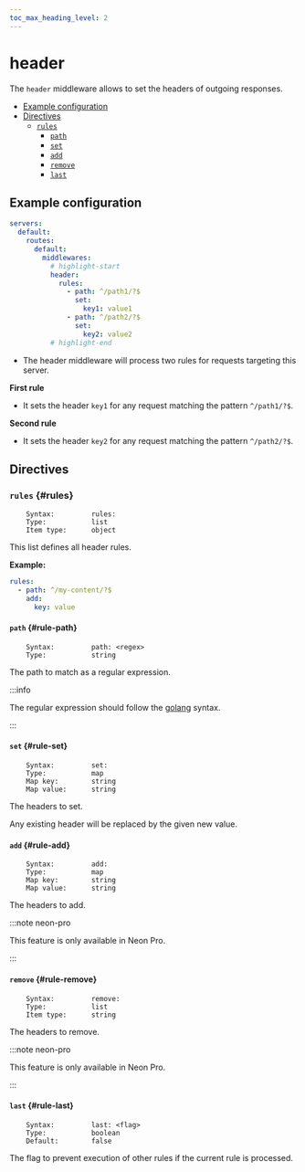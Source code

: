 ```yaml
---
toc_max_heading_level: 2
---
```


# header

The `header` middleware allows to set the headers of outgoing responses.

- [Example configuration](./#example-configuration)
- [Directives](./#directives)
  - [`rules`](./#rules)
    - [`path`](./#rule-path)
    - [`set`](./#rule-set)
    - [`add`](./#rule-add)
    - [`remove`](./#rule-remove)
    - [`last`](./#rule-last)

## Example configuration

```yaml
servers:
  default:
    routes:
      default:
        middlewares:
          # highlight-start
          header:
            rules:
              - path: ^/path1/?$
                set:
                  key1: value1
              - path: ^/path2/?$
                set:
                  key2: value2
          # highlight-end
```

- The header middleware will process two rules for requests targeting this server.

**First rule**

- It sets the header `key1` for any request matching the pattern `^/path1/?$`.

**Second rule**

- It sets the header `key2` for any request matching the pattern `^/path2/?$`.

## Directives

### `rules` {#rules}

```
    Syntax:         rules:
    Type:           list
    Item type:      object
```

This list defines all header rules.

**Example:**

```yaml
rules:
  - path: ^/my-content/?$
    add:
      key: value
```

#### `path` {#rule-path}

```
    Syntax:         path: <regex>
    Type:           string
```

The path to match as a regular expression.

:::info

The regular expression should follow the <a href="https://pkg.go.dev/regexp/syntax" target="_blank">golang</a> syntax.

:::

#### `set` {#rule-set}

```
    Syntax:         set:
    Type:           map
    Map key:        string
    Map value:      string
```

The headers to set.

Any existing header will be replaced by the given new value.

#### `add` {#rule-add}

```
    Syntax:         add:
    Type:           map
    Map key:        string
    Map value:      string
```

The headers to add.

:::note neon-pro

This feature is only available in Neon Pro.

:::

#### `remove` {#rule-remove}

```
    Syntax:         remove:
    Type:           list
    Item type:      string
```

The headers to remove.

:::note neon-pro

This feature is only available in Neon Pro.

:::

#### `last` {#rule-last}

```
    Syntax:         last: <flag>
    Type:           boolean
    Default:        false
```

The flag to prevent execution of other rules if the current rule is processed.
